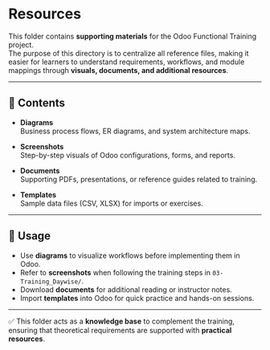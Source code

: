# Resources  

This folder contains **supporting materials** for the Odoo Functional Training project.  
The purpose of this directory is to centralize all reference files, making it easier for learners to understand requirements, workflows, and module mappings through **visuals, documents, and additional resources**.  

---

## 📂 Contents  

- **Diagrams**  
  Business process flows, ER diagrams, and system architecture maps.  

- **Screenshots**  
  Step-by-step visuals of Odoo configurations, forms, and reports.  

- **Documents**  
  Supporting PDFs, presentations, or reference guides related to training.  

- **Templates**  
  Sample data files (CSV, XLSX) for imports or exercises.  

---

## 📌 Usage  

- Use **diagrams** to visualize workflows before implementing them in Odoo.  
- Refer to **screenshots** when following the training steps in `03-Training_Daywise/`.  
- Download **documents** for additional reading or instructor notes.  
- Import **templates** into Odoo for quick practice and hands-on sessions.  

---

✅ This folder acts as a **knowledge base** to complement the training, ensuring that theoretical requirements are supported with **practical resources**.  
